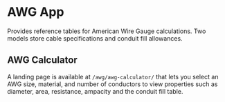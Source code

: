 # AWG App

Provides reference tables for American Wire Gauge calculations. Two models store cable specifications and conduit fill allowances.

## AWG Calculator

A landing page is available at `/awg/awg-calculator/` that lets you select an
AWG size, material, and number of conductors to view properties such as
diameter, area, resistance, ampacity and the conduit fill table.
